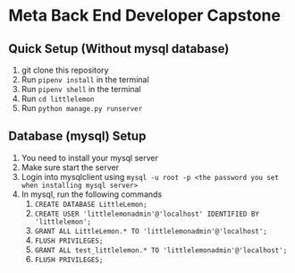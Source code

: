 # Meta Back End Developer Capstone

## Quick Setup (Without mysql database)
1. git clone this repository
2. Run `pipenv install` in the terminal
3. Run `pipenv shell` in the terminal
4. Run `cd littlelemon`
5. Run `python manage.py runserver`

## Database (mysql) Setup
1. You need to install your mysql server
2. Make sure start the server
3. Login into mysqlclient using `mysql -u root -p <the password you set when installing mysql server>`
4. In mysql, run the following commands
   1. `CREATE DATABASE LittleLemon;`
   2. `CREATE USER 'littlelemonadmin'@'localhost' IDENTIFIED BY 'littlelemon';`
   3. `GRANT ALL LittleLemon.* TO 'littlelemonadmin'@'localhost';`
   4. `FLUSH PRIVILEGES;`
   5. `GRANT ALL test_littlelemon.* TO 'littlelemonadmin'@'localhost';`
   6. `FLUSH PRIVILEGES;`